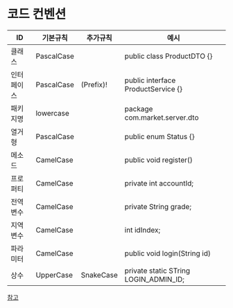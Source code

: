 # 코드 컨벤션

| ID         | 기본규칙   | 추가규칙  | 예시                                  |
| ---------- | ---------- | --------- | ------------------------------------- |
| 클래스     | PascalCase |           | public class ProductDTO {}            |
| 인터페이스 | PascalCase | (Prefix)! | public interface ProductService {}    |
| 패키지명   | lowercase  |           | package com.market.server.dto         |
| 열거형     | PascalCase |           | public enum Status {}                 |
| 메소드     | CamelCase  |           | public void register()                |
| 프로퍼티   | CamelCase  |           | private int accountId;                |
| 전역변수   | CamelCase  |           | private String grade;                 |
| 지역변수   | CamelCase  |           | int idIndex;                          |
| 파라미터   | CamelCase  |           | public void login(String id)          |
| 상수       | UpperCase  | SnakeCase | private static STring LOGIN_ADMIN_ID; |

[참고](https://google.github.io/styleguide/javaguide.html)